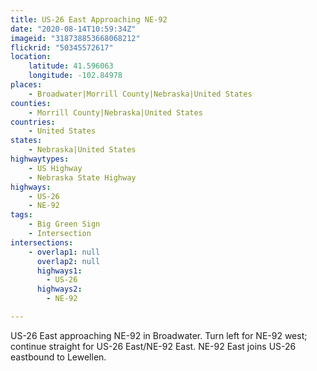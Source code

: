 ```yaml
---
title: US-26 East Approaching NE-92
date: "2020-08-14T10:59:34Z"
imageid: "318738853668068212"
flickrid: "50345572617"
location:
    latitude: 41.596063
    longitude: -102.84978
places:
    - Broadwater|Morrill County|Nebraska|United States
counties:
    - Morrill County|Nebraska|United States
countries:
    - United States
states:
    - Nebraska|United States
highwaytypes:
    - US Highway
    - Nebraska State Highway
highways:
    - US-26
    - NE-92
tags:
    - Big Green Sign
    - Intersection
intersections:
    - overlap1: null
      overlap2: null
      highways1:
        - US-26
      highways2:
        - NE-92

---
```

US-26 East approaching NE-92 in Broadwater.  Turn left for NE-92 west;  continue straight for US-26 East/NE-92 East.  NE-92 East joins US-26 eastbound to Lewellen.